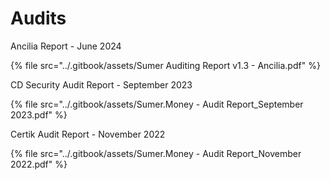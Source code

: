 # Audits

Ancilia Report  - June 2024

{% file src="../.gitbook/assets/Sumer Auditing Report v1.3 - Ancilia.pdf" %}

CD Security Audit Report  - September 2023

{% file src="../.gitbook/assets/Sumer.Money - Audit Report_September 2023.pdf" %}

Certik Audit Report - November 2022

{% file src="../.gitbook/assets/Sumer.Money - Audit Report_November 2022.pdf" %}
